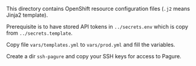 This directory contains OpenShift resource configuration files (`.j2` means Jinja2 template).

Prerequisite is to have stored API tokens in `../secrets.env` which is copy from `../secrets.template`.

Copy file `vars/templates.yml` to `vars/prod.yml` and fill the variables.

Create a dir `ssh-pagure` and copy your SSH keys for access to Pagure.
